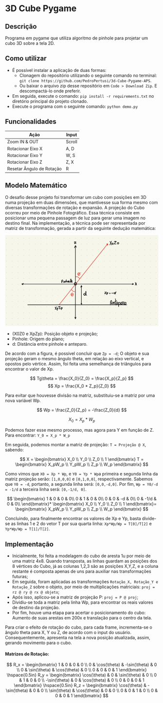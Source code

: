 # 3D Cube Pygame

## Descrição
Programa em pygame que utiliza algoritmo de pinhole para projetar um cubo 3D sobre a tela 2D.

## Como utilizar
- É possível instalar a aplicação de duas formas:
    - Clonagem do repositório utilizando o seguinte comando no terminal: `git clone https://github.com/PedroPertusi/3d-Cube-Pygame-APS`.
    - Ou baixar o arquivo zip desse repositório em `Code > Download Zip`. E descompactá-lo onde preferir.
- Em seguida, execute o comando: `pip install -r requirements.txt` no diretório principal do projeto clonado.
- Execute o programa com o seguinte comando: `python demo.py`

## Funcionalidades
| Ação | Input | 
| --- | --- |
| Zoom IN & OUT | Scroll |
| Rotacionar Eixo X | A, D |
| Rotacionar Eixo Y | W, S |
| Rotacionar Eixo Z | Z, X |
| Resetar Ângulo de Rotação | R |

## Modelo Matemático
O desafio desse projeto foi transformar um cubo com posições em 3D numa projeção em duas dimensões, que mantivesse sua forma mesmo com diversas transformações de rotação e expansão.
A projeção do Cubo ocorreu por meio de Pinhole Fotográfico. Essa técnica consiste em posicionar uma pequena passagem de luz para gerar uma imagem no destino final. 
Na implementação, a técnica pode ser representada por matriz de transformação, gerada a partir da seguinte dedução matemática:

![Pinhole e Anteparo](img/IMG_2974.jpg)

* (X0Z0 e XpZp): Posição objeto e projeção;
* Pinhole: Origem do plano;
* d: Distância entre pinhole e anteparo.

De acordo com a figura, é possível concluir que `Zp = -d`;
O objeto e sua projeção geram o mesmo ângulo theta, em relação ao eixo vertical, e opostos pelo vértice. Assim, foi feita uma semelhança de triângulos para encontrar o valor de Xp.

$$
Tg\theta = \frac{X_0}{Z_0} = \frac{X_p}{Z_p} 
$$
$$
Xp = \frac{X_0 * Z_p}{Z_0}
$$

Para evitar que houvesse divisão na matriz, substituiu-se a matriz por uma nova variável Wp.

$$
Wp = \frac{Z_0}{Z_p} = -\frac{Z_0}{d}
$$

$$
X_0 = X_p * W_p
$$

Podemos fazer esse mesmo processo, mas agora para Y em função de Z. Para encontrar: 
`Y_0 = X_p * W_p`

Em seguida, podemos montar a matriz de projeção: `T = Projeção @ X`, sabendo: <br>

$$
X = \begin{bmatrix}
X_0 \\
Y_0 \\
Z_0 \\
1
\end{bmatrix}
T = \begin{bmatrix}
X_pW_p \\
Y_pW_p \\
Z_p \\
W_p
\end{bmatrix}
$$

Como vimos que `X0 = Xp * Wp`, e `Y0 = Yp * Wp`a primeira e segunda linha da matriz projeção serão: `[1,0,0,0]` e `[0,1,0,0]`, respectivamente.
Sabemos que `Y0 = -d`, portanto, a segunda linha será: `[0,0,-d,0]`. Por fim, `Wp = Y0/-d = -1/d` a terceira linha será: `[0,-1/d, 0]`.

$$
\begin{bmatrix}
1 & 0 & 0 & 0\\
0 & 1 & 0 & 0\\
0 & 0 & -d & 0\\
0 & -1/d & 0 & 0\\
\end{bmatrix}*
\begin{bmatrix}
X_0 \\
Y_0 \\
Z_0 \\
1
\end{bmatrix}=
\begin{bmatrix}
X_pW_p \\
Y_pW_p \\
Z_p \\
W_p
\end{bmatrix}
$$

Concluindo, para finalmente encontrar os valores de Xp e Yp, basta divide-se as linhas 1 e 2 do vetor T por sua quarta linha: `Xp*Wp/Wp = T[0]/T[2]` e `Yp*Wp/Wp = T[1]/T[2]`.

## Implementação
- Inicialmente, foi feita a modelagem do cubo de aresta 1u por meio de uma matriz 4x8. Quando transposta, as linhas guardam as posições dos 8 vértices do Cubo, já as colunas 1,2,3 são as posições X,Y,Z, e a coluna restante é composta apenas de uns para auxiliar nas transformações futuras;
- Em seguida, foram aplicadas as transformações `Rotação_X, Rotação_Y e Rotação_Z` sobre o objeto, por meio de multiplicações matriciais: `proj = rz @ ry @ rx @ objeto`;
- Após isso, aplicou-se a matriz de projeção P: `proj = P @ proj`;
- Dividiu-se toda a matriz pela linha Wp, para encontrar os reais valores de destino da projeção.
- Por fim, houve uma etapa para acertar o posicionamento do cubo: Aumento de suas arestas em 200x e translação para o centro da tela.

Para criar o efeito de rotação do cubo, para cada frame, incrementa-se o ângulo theta para X, Y ou Z, de acordo com o input do usuário. Consequentemente, apresenta na tela a nova posição atualizada, assim, gerando movimento para o cubo.

#### Matrizes de Rotação:
$$
R_x = \begin{bmatrix}
1 & 0 & 0 & 0 \\
0 & \cos(\theta) & -\sin(\theta) & 0 \\
0 & \sin(\theta) & \cos(\theta) & 0 \\
0 & 0 & 0 & 1
\end{bmatrix}
\hspace{0.5in}
R_y = \begin{bmatrix}
\cos(\theta) & 0 & \sin(\theta) & 0 \\
0 & 1 & 0 & 0 \\
-\sin(\theta) & 0 & \cos(\theta) & 0 \\
0 & 0 & 0 & 1
\end{bmatrix}
\hspace{0.5in}
R_z = \begin{bmatrix}
\cos(\theta) & - \sin(\theta) & 0 & 0 \\
\sin(\theta) & \cos(\theta) & 0 & 0 \\
0 & 0 & 1 & 0 \\
0 & 0 & 0 & 1
\end{bmatrix}
$$


